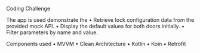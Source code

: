 Coding Challenge

The app is used demonstrate the 
• Retrieve lock configuration data from the provided mock API. 
• Display the default values for both doors initially. 
• Filter parameters by name and value.

Components used 
• MVVM 
• Clean Architecture 
• Kotlin 
• Koin 
• Retrofit
